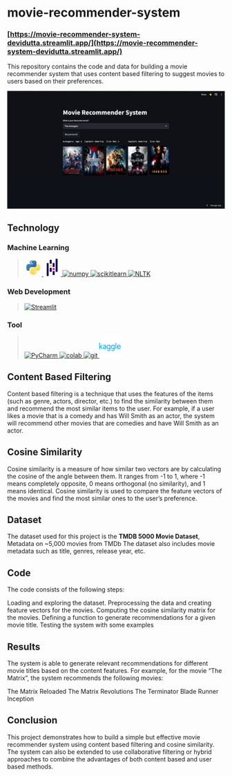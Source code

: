 # movie-recommender-system

### [https://movie-recommender-system-devidutta.streamlit.app/](https://movie-recommender-system-devidutta.streamlit.app/)

This repository contains the code and data for building a movie recommender system that uses content based filtering to suggest movies to users based on their preferences.

<img src="FireShot Capture 222 - Streamlit - movie-recommender-system-devidutta.streamlit.app.png">

## Technology

### Machine Learning
> <a href="https://www.python.org" target="_blank" rel="noreferrer"> <img src="https://raw.githubusercontent.com/devicons/devicon/master/icons/python/python-original.svg" alt="python" width="40" height="40"/> </a>
<a href="https://pandas.pydata.org/" target="_blank" rel="noreferrer"> <img src="https://raw.githubusercontent.com/devicons/devicon/2ae2a900d2f041da66e950e4d48052658d850630/icons/pandas/pandas-original.svg" alt="pandas" width="40" height="40"/> </a> 
<a href="https://numpy.org/" target="_blank" rel="noreferrer"> <img src="https://numpy.org/images/logo.svg" alt="numpy" width="40" height="40"/> </a> 
<a href="https://scikit-learn.org/stable/" target="_blank" rel="noreferrer"> <img src="https://scikit-learn.org/stable/_static/scikit-learn-logo-small.png" alt="scikitlearn"  height="40"/> </a> 
<a href="https://www.nltk.org/" target="_blank" rel="noreferrer"> <img src="https://miro.medium.com/v2/resize:fit:1184/format:webp/1*YM2HXc7f4v02pZBEO8h-qw.png" alt="NLTK"  height="40"/> </a> 

### Web Development
> <a href="https://streamlit.io/" target="_blank" rel="noreferrer"> <img src="https://yt3.googleusercontent.com/ytc/AIf8zZSb7aWphJvsnl5ZQ7VaEfdultOKw3BR4h-fc8HhEg=s900-c-k-c0x00ffffff-no-rj" alt="Streamlit"  height="40"/> </a> 

### Tool
> <a href="https://www.jetbrains.com/pycharm/" target="_blank" rel="noreferrer"> <img src="https://storage.caktusgroup.com/media/blog-images/logo.png" alt="PyCharm" width="40" height="40"/> </a>
<a href="https://colab.research.google.com" target="_blank" rel="noreferrer"> <img src="https://colab.research.google.com/img/colab_favicon_256px.png" alt="colab" width="40" height="40"/> </a>
<a href="https://git-scm.com/" target="_blank" rel="noreferrer"> <img src="https://www.vectorlogo.zone/logos/git-scm/git-scm-icon.svg" alt="git" width="40" height="40"/> </a> 
<a href="https://kaggle.com/" target="_blank" rel="noreferrer"> <img src="https://raw.githubusercontent.com/devicons/devicon/master/icons/kaggle/kaggle-original-wordmark.svg" alt="kaggle" height="50"/> </a> 

## Content Based Filtering
Content based filtering is a technique that uses the features of the items (such as genre, actors, director, etc.) to find the similarity between them and recommend the most similar items to the user. For example, if a user likes a movie that is a comedy and has Will Smith as an actor, the system will recommend other movies that are comedies and have Will Smith as an actor.

## Cosine Similarity
Cosine similarity is a measure of how similar two vectors are by calculating the cosine of the angle between them. It ranges from -1 to 1, where -1 means completely opposite, 0 means orthogonal (no similarity), and 1 means identical. Cosine similarity is used to compare the feature vectors of the movies and find the most similar ones to the user’s preference.

## Dataset
The dataset used for this project is the **TMDB 5000 Movie Dataset**, Metadata on ~5,000 movies from TMDb The dataset also includes movie metadata such as title, genres, release year, etc.



## Code
The code consists of the following steps:

Loading and exploring the dataset. 
Preprocessing the data and creating feature vectors for the movies.
Computing the cosine similarity matrix for the movies.
Defining a function to generate recommendations for a given movie title. 
Testing the system with some examples

## Results
The system is able to generate relevant recommendations for different movie titles based on the content features. For example, for the movie “The Matrix”, the system recommends the following movies:

The Matrix Reloaded
The Matrix Revolutions
The Terminator
Blade Runner
Inception

## Conclusion
This project demonstrates how to build a simple but effective movie recommender system using content based filtering and cosine similarity. The system can also be extended to use collaborative filtering or hybrid approaches to combine the advantages of both content based and user based methods.
